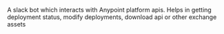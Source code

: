 A slack bot which interacts with Anypoint platform apis. Helps in getting deployment status, modify deployments, download api or other exchange assets
